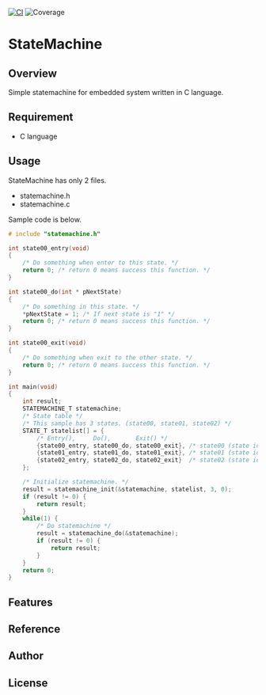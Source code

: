 [![CI](https://github.com/asabon/statemachine/actions/workflows/ci.yml/badge.svg?branch=main)](https://github.com/asabon/statemachine/actions/workflows/ci.yml)
![Coverage](https://github.com/asabon/StateMachine/blob/badges/badge_linecoverage.svg)

# StateMachine

## Overview

Simple statemachine for embedded system written in C language.

## Requirement

- C language

## Usage

StateMachine has only 2 files.

- statemachine.h
- statemachine.c

Sample code is below.

```c
# include "statemachine.h"

int state00_entry(void)
{
    /* Do something when enter to this state. */
    return 0; /* return 0 means success this function. */
}

int state00_do(int * pNextState)
{
    /* Do something in this state. */
    *pNextState = 1; /* If next state is "1" */
    return 0; /* return 0 means success this function. */
}

int state00_exit(void)
{
    /* Do something when exit to the other state. */
    return 0; /* return 0 means success this function. */
}

int main(void)
{
    int result;
    STATEMACHINE_T statemachine;
    /* State table */
    /* This sample has 3 states. (state00, state01, state02) */
    STATE_T statelist[] = {
        /* Entry(),     Do(),       Exit() */
        {state00_entry, state00_do, state00_exit}, /* state00 (state id = 0) */
        {state01_entry, state01_do, state01_exit}, /* state01 (state id = 1) */
        {state02_entry, state02_do, state02_exit}  /* state02 (state id = 2) */
    };

    /* Initialize statemachine. */
    result = statemachine_init(&statemachine, statelist, 3, 0);
    if (result != 0) {
        return result;
    }
    while(1) {
        /* Do statemachine */
        result = statemachine_do(&statemachine);
        if (result != 0) {
            return result;
        }
    }
    return 0;
}
```

## Features

## Reference

## Author

## License

